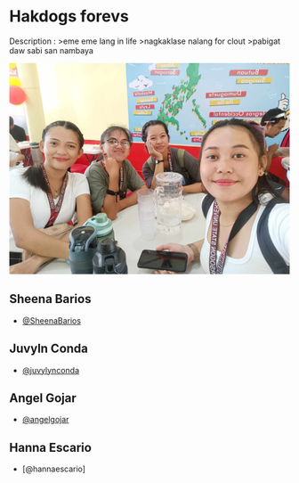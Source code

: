 # Hakdogs forevs
Description : >eme eme lang in life >nagkaklase nalang for clout >pabigat daw sabi san nambaya

<p text-align="center">
<img src="bebegurl.jpg">
</p>


## Sheena Barios

- [@SheenaBarios](https://github.com/SheenaBarios)

## Juvyln Conda
- [@juvylynconda](https://github.com/juvylynconda)

## Angel Gojar
- [@angelgojar](https://github.com/angelgojar)

## Hanna Escario
- [@hannaescario]